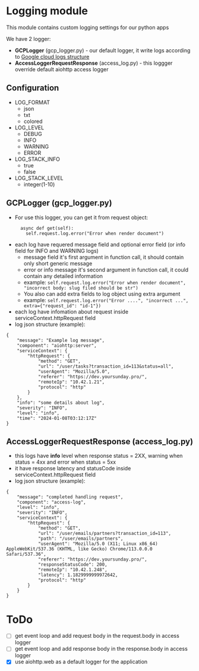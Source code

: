# Logging module

This module contains custom logging settings for our python apps

We have 2 logger:
- **GCPLogger** (gcp_logger.py) - our default logger, it write logs according to [Google cloud logs structure](https://cloud.google.com/logging/docs/structured-logging)
- **AccessLoggerRequestResponse** (access_log.py) - this loggger override default aiohttp access logger

## Configuration
- LOG_FORMAT
  - json
  - txt
  - colored
- LOG_LEVEL
  - DEBUG
  - INFO
  - WARNING
  - ERROR
- LOG_STACK_INFO
  - true
  - false
- LOG_STACK_LEVEL
  - integer(1-10)

## GCPLogger (gcp_logger.py)
- For use this logger, you can get it from request object:
    ```
      async def get(self):
        self.request.log.error("Error when render document")
    ```
- each log have requered message field and optional error field (or info field for INFO and WARNING logs)
    - message field it's first argument in function call, it should contain only short generic message
    - error or info message it's second argument in function call, it could contain any detailed information
    - example: ```self.request.log.error("Error when render document", "incorrect body: slug filed should be str")```
    - You also can add extra fields to log object using extra argument
    - example: ```self.request.log.error("Error ....", "incorrect ...", extra={"request_id": "id-1"})```
- each log have infomation about request inside serviceContext.httpRequest field
- log json structure (example):
```
{
    "message": "Example log message",
    "component": "aiohttp:server",
    "serviceContext": {
        "httpRequest": {
            "method": "GET",
            "url": "/user/tasks?transaction_id=113&status=all",
            "userAgent": "Mozilla/5.0",
            "referer": "https://dev.yoursunday.pro/",
            "remoteIp": "10.42.1.21",
            "protocol": "http"
        }
    },
    "info": "some details about log",
    "severity": "INFO",
    "level": "info",
    "time": "2024-01-08T03:12:17Z"
}
```

## AccessLoggerRequestResponse (access_log.py)
- this logs have **info** level when response status = 2XX, warning when status = 4xx and error when status = 5xx
- it have response latency and statusCode inside serviceContext.httpRequest field
- log json structure (example):
```
{
    "message": "completed handling request",
    "component": "access-log",
    "level": "info",
    "severity": "INFO",
    "serviceContext": {
        "httpRequest": {
            "method": "GET",
            "url": "/user/emails/partners?transaction_id=113",
            "path": "/user/emails/partners",
            "userAgent": "Mozilla/5.0 (X11; Linux x86_64) AppleWebKit/537.36 (KHTML, like Gecko) Chrome/113.0.0.0 Safari/537.36",
            "referer": "https://dev.yoursunday.pro/",
            "responseStatusCode": 200,
            "remoteIp": "10.42.1.248",
            "latency": 1.1829999999972642,
            "protocol": "http"
        }
    }
}
```

# ToDo
- [ ] get event loop and add request body in the request.body in access logger
- [ ] get event loop and add response body in the response.body in access logger
- [X] use aiohttp.web as a default logger for the application
